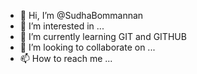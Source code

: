 - 👋 Hi, I’m @SudhaBommannan
- 👀 I’m interested in ...
- 🌱 I’m currently learning GIT and GITHUB
- 💞️ I’m looking to collaborate on ...
- 📫 How to reach me ...

<!---
SudhaBommannan/SudhaBommannan is a ✨ special ✨ repository because its `README.md` (this file) appears on your GitHub profile.
You can click the Preview link to take a look at your changes.
--->
